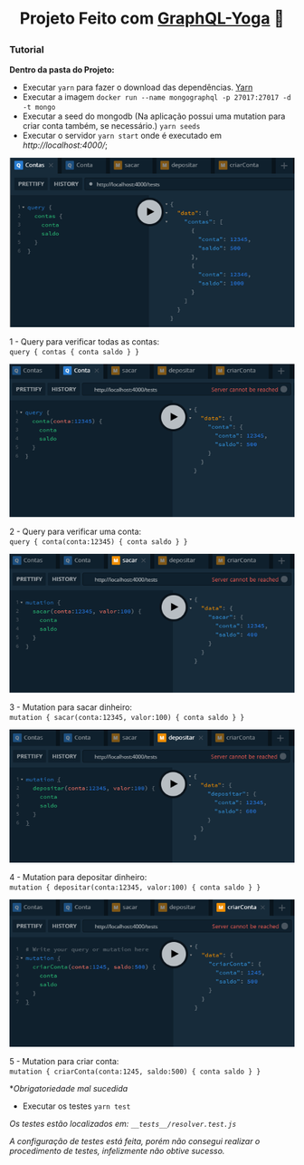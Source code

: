 <h1 align="center">

  **Projeto Feito com [GraphQL-Yoga](https://github.com/prisma-labs/graphql-yoga)** 🧘

</h1>

### Tutorial

**Dentro da pasta do Projeto:**

- Executar `yarn` para fazer o download das dependências. [Yarn](https://yarnpkg.com/) 
- Executar a imagem `docker run --name mongographql -p 27017:27017 -d -t mongo`
- Executar a seed do mongodb (Na aplicação possui uma mutation para criar conta também, se necessário.) `yarn seeds`
- Executar o servidor `yarn start` onde é executado em *http://localhost:4000/*;

[![Query1](https://raw.githubusercontent.com/rickson-simoes/Graphql_FH_Challenge/master/imgs_exemplo/img1.png "img1")](https://raw.githubusercontent.com/rickson-simoes/Graphql_FH_Challenge/master/imgs_exemplo/img1.png "img1")

  1 - Query para verificar todas as contas: <br>
  `query {
  contas {
    conta
    saldo
  }
}`

[![Query2](https://raw.githubusercontent.com/rickson-simoes/Graphql_FH_Challenge/master/imgs_exemplo/img2.png "img2")](https://raw.githubusercontent.com/rickson-simoes/Graphql_FH_Challenge/master/imgs_exemplo/img2.png "img2")

  2 - Query para verificar uma conta: <br>
  `query {
  conta(conta:12345) {
    conta
    saldo
  }
}`

[![Query3](https://raw.githubusercontent.com/rickson-simoes/Graphql_FH_Challenge/master/imgs_exemplo/img3.png "img3")](https://raw.githubusercontent.com/rickson-simoes/Graphql_FH_Challenge/master/imgs_exemplo/img3.png "img3")

  3 - Mutation para sacar dinheiro: <br>
  `mutation {
  sacar(conta:12345, valor:100) {
    conta
    saldo
  }
}`

[![Query4](https://raw.githubusercontent.com/rickson-simoes/Graphql_FH_Challenge/master/imgs_exemplo/img4.png "img4")](https://raw.githubusercontent.com/rickson-simoes/Graphql_FH_Challenge/master/imgs_exemplo/img4.png "img4")

  4 - Mutation para depositar dinheiro: <br>
  `mutation {
  depositar(conta:12345, valor:100) {
    conta
    saldo
  }
}`

[![Query5](https://raw.githubusercontent.com/rickson-simoes/Graphql_FH_Challenge/master/imgs_exemplo/img5.png "img5")](https://raw.githubusercontent.com/rickson-simoes/Graphql_FH_Challenge/master/imgs_exemplo/img5.png "img5")

  5 - Mutation para criar conta: <br>
  `mutation {
  criarConta(conta:1245, saldo:500) {
    conta
    saldo
  }
}`



**Obrigatoriedade mal sucedida*

- Executar os testes `yarn test`

*Os testes estão localizados em: `__tests__/resolver.test.js`*

*A configuração de testes está feita, porém não consegui realizar o procedimento de testes, infelizmente não obtive sucesso.*